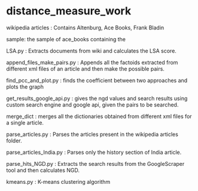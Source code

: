 # distance_measure_work
wikipedia articles : Contains Altenburg, Ace Books, Frank Bladin

sample: the sample of ace_books containing the 

LSA.py : Extracts documents from wiki and calculates the LSA score.

append_files_make_pairs.py : Appends all the factoids extracted from different xml files of an article and then make the possible pairs.

find_pcc_and_plot.py : finds the coefficient between two approaches and plots the graph

get_results_google_api.py : gives the ngd values and search results using custom search engine and google api, given the pairs to be searched.

merge_dict : merges all the dictionaries obtained from different xml files for a single article.

parse_articles.py : Parses the articles present in the wikipedia articles folder.

parse_articles_India.py : Parses only the history section of India article.

parse_hits_NGD.py : Extracts the search results from the GoogleScraper tool and then calculates NGD.

kmeans.py : K-means clustering algorithm
